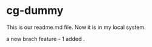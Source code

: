 # cg-dummy

This is our readme.md file.
Now it is in my local system.

a new brach feature - 1 added .
